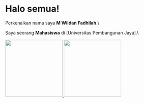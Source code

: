 # Halo semua! 

Perkenalkan nama saya **M Wildan Fadhilah**.\

Saya seorang **Mahasiswa** di [Universitas Pembangunan Jaya].\


<p align="left">
<a href="https://github.com/gilangadhan">
  <img height="180em" src="https://github-readme-stats-eight-theta.vercel.app/api?username=wildanfhd&show_icons=true&theme=algolia&include_all_commits=true&count_private=true"/>
  <img height="180em" src="https://github-readme-stats-eight-theta.vercel.app/api/top-langs/?username=wildanfhd&layout=compact&langs_count=8&theme=algolia"/>
</a>
</p>
